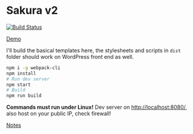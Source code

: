 Sakura v2
====

[![Build Status](https://dev.azure.com/moezhx/sakura2/_apis/build/status/mashirozx.sakura2?branchName=master)](https://dev.azure.com/moezhx/sakura2/_build/latest?definitionId=1&branchName=master)

[Demo](https://mashirozx.github.io/sakura2/dist/)

I'll build the basical templates here, the stylesheets and scripts in `dist` folder should work on WordPress front end as well. 

```bash
npm i -g webpack-cli
npm install
# Run dev server
npm start
# Build
npm run build
```

__Commands must run under Linux!__ Dev server on <http://localhost:8080/>, also host on your public IP, check firewall!

[Notes](./NOTES.md)